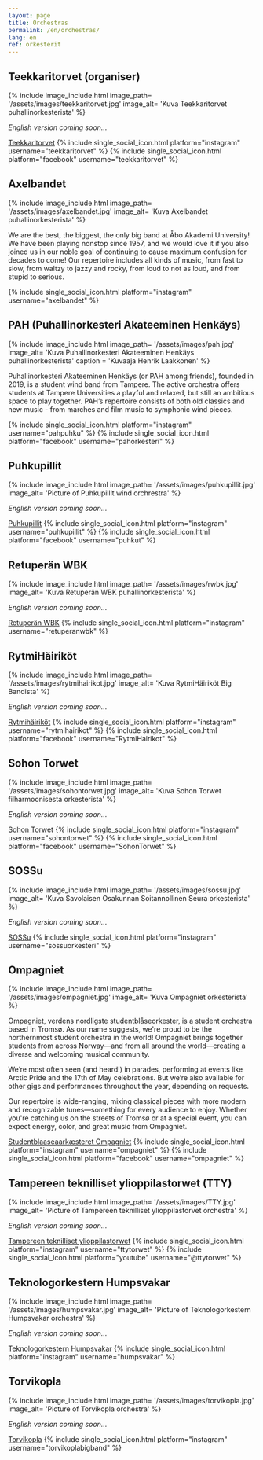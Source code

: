 ```yaml
---
layout: page
title: Orchestras
permalink: /en/orchestras/
lang: en
ref: orkesterit
---
```


## Teekkaritorvet (organiser)
{% include image_include.html
  image_path= '/assets/images/teekkaritorvet.jpg'
  image_alt= 'Kuva Teekkaritorvet puhallinorkesterista'
%}

*English version coming soon...*

[Teekkaritorvet](https://www.teekkaritorvet.com/)
{% include single_social_icon.html platform="instagram" username="teekkaritorvet" %}
{% include single_social_icon.html platform="facebook" username="teekkaritorvet" %}

## Axelbandet

{% include image_include.html
  image_path= '/assets/images/axelbandet.jpg'
  image_alt= 'Kuva Axelbandet puhallinorkesterista'
%}

We are the best, the biggest, the only big band at Åbo Akademi University! We have been playing nonstop since 1957, and we would love it if you also joined us in our noble goal of continuing to cause maximum confusion for decades to come!
Our repertoire includes all kinds of music, from fast to slow, from waltzy to jazzy and rocky, from loud to not as loud, and from stupid to serious.

{% include single_social_icon.html platform="instagram" username="axelbandet" %}

## PAH (Puhallinorkesteri Akateeminen Henkäys)

{% include image_include.html
  image_path= '/assets/images/pah.jpg'
  image_alt= 'Kuva Puhallinorkesteri Akateeminen Henkäys puhallinorkesterista'
  caption = 'Kuvaaja Henrik Laakkonen'
%}

Puhallinorkesteri Akateeminen Henkäys (or PAH among friends), founded in 2019, is a student wind band from Tampere. The active orchestra offers students at Tampere Universities a playful and relaxed, but still an ambitious space to play together. PAH’s repertoire consists of both old classics and new music - from marches and film music to symphonic wind pieces.

{% include single_social_icon.html platform="instagram" username="pahpuhku" %}
{% include single_social_icon.html platform="facebook" username="pahorkesteri" %}

## Puhkupillit

{% include image_include.html
  image_path= '/assets/images/puhkupillit.jpg'
  image_alt= 'Picture of Puhkupillit wind orchrestra'
%} 

*English version coming soon...*

[Puhkupillit](https://www.puhkupillit.fi/)
{% include single_social_icon.html platform="instagram" username="puhkupillit" %}
{% include single_social_icon.html platform="facebook" username="puhkut" %}

## Retuperän WBK

{% include image_include.html
  image_path= '/assets/images/rwbk.jpg'
  image_alt= 'Kuva Retuperän WBK puhallinorkesterista'
%}

*English version coming soon...*

[Retuperän WBK](https://rwbk.fi/)
{% include single_social_icon.html platform="instagram" username="retuperanwbk" %}

## RytmiHäiriköt

{% include image_include.html
  image_path= '/assets/images/rytmihairikot.jpg'
  image_alt= 'Kuva RytmiHäiriköt Big Bandista'
%}

*English version coming soon...*

[Rytmihäiriköt](https://www.rytmihairikot.fi/)
{% include single_social_icon.html platform="instagram" username="rytmihairikot" %}
{% include single_social_icon.html platform="facebook" username="RytmiHairikot" %}

## Sohon Torwet

{% include image_include.html
  image_path= '/assets/images/sohontorwet.jpg'
  image_alt= 'Kuva Sohon Torwet filharmoonisesta orkesterista'
%}

*English version coming soon...*

[Sohon Torwet](https://sohontorwet.com/)
{% include single_social_icon.html platform="instagram" username="sohontorwet" %}
{% include single_social_icon.html platform="facebook" username="SohonTorwet" %}

## SOSSu

{% include image_include.html
  image_path= '/assets/images/sossu.jpg'
  image_alt= 'Kuva Savolaisen Osakunnan Soitannollinen Seura orkesterista'
%}

*English version coming soon...*

[SOSSu](https://sossu-orkesteri.fi/)
{% include single_social_icon.html platform="instagram" username="sossuorkesteri" %}

## Ompagniet

{% include image_include.html
  image_path= '/assets/images/ompagniet.jpg'
  image_alt= 'Kuva Ompagniet orkesterista'
%}

Ompagniet, verdens nordligste studentblåseorkester, is a student orchestra based in Tromsø. As our name suggests, we're proud to be the northernmost student orchestra in the world! Ompagniet brings together students from across Norway—and from all around the world—creating a diverse and welcoming musical community.

We’re most often seen (and heard!) in parades, performing at events like Arctic Pride and the 17th of May celebrations. But we’re also available for other gigs and performances throughout the year, depending on requests.

Our repertoire is wide-ranging, mixing classical pieces with more modern and recognizable tunes—something for every audience to enjoy. Whether you're catching us on the streets of Tromsø or at a special event, you can expect energy, color, and great music from Ompagniet.

[Studentblaaseaarkæsteret Ompagniet](https://www.samfunnetuit.no/)
{% include single_social_icon.html platform="instagram" username="ompagniet" %}
{% include single_social_icon.html platform="facebook" username="ompagniet" %}

## Tampereen teknilliset ylioppilastorwet (TTY)

{% include image_include.html
  image_path= '/assets/images/TTY.jpg'
  image_alt= 'Picture of Tampereen teknilliset ylioppilastorvet orchestra'
%}

*English version coming soon...*

[Tampereen teknilliset ylioppilastorwet](https://www.ttytorwet.fi/)
{% include single_social_icon.html platform="instagram" username="ttytorwet" %}
{% include single_social_icon.html platform="youtube" username="@ttytorwet" %}

## Teknologorkestern Humpsvakar
{% include image_include.html
  image_path= '/assets/images/humpsvakar.jpg'
  image_alt= 'Picture of Teknologorkestern Humpsvakar orchestra'
%}

*English version coming soon...*

[Teknologorkestern Humpsvakar](https://humpsvakar.fi/)
{% include single_social_icon.html platform="instagram" username="humpsvakar" %}

## Torvikopla

{% include image_include.html
  image_path= '/assets/images/torvikopla.jpg'
  image_alt= 'Picture of Torvikopla orchestra'
%}

*English version coming soon...*

[Torvikopla](https://torvikopla.fi/)
{% include single_social_icon.html platform="instagram" username="torvikoplabigband" %}